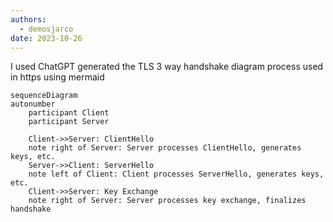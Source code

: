```yaml
---
authors:
  - demosjarco
date: 2023-10-26
---
```


I used ChatGPT generated the TLS 3 way handshake diagram process used in https using mermaid

<!-- more -->

```mermaid
sequenceDiagram
autonumber
    participant Client
    participant Server

    Client->>Server: ClientHello
    note right of Server: Server processes ClientHello, generates keys, etc.
    Server->>Client: ServerHello
    note left of Client: Client processes ServerHello, generates keys, etc.
    Client->>Server: Key Exchange
    note right of Server: Server processes key exchange, finalizes handshake
```